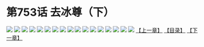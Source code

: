 # 第753话 去冰尊（下）
![](https://mhpic.xiaomingtaiji.net/comic/D/斗破苍穹/第753话F1_262394/1.jpg-zymk.middle.webp)
![](https://mhpic.xiaomingtaiji.net/comic/D/斗破苍穹/第753话F1_262394/2.jpg-zymk.middle.webp)
![](https://mhpic.xiaomingtaiji.net/comic/D/斗破苍穹/第753话F1_262394/3.jpg-zymk.middle.webp)
![](https://mhpic.xiaomingtaiji.net/comic/D/斗破苍穹/第753话F1_262394/4.jpg-zymk.middle.webp)
![](https://mhpic.xiaomingtaiji.net/comic/D/斗破苍穹/第753话F1_262394/5.jpg-zymk.middle.webp)
![](https://mhpic.xiaomingtaiji.net/comic/D/斗破苍穹/第753话F1_262394/6.jpg-zymk.middle.webp)
![](https://mhpic.xiaomingtaiji.net/comic/D/斗破苍穹/第753话F1_262394/7.jpg-zymk.middle.webp)
![](https://mhpic.xiaomingtaiji.net/comic/D/斗破苍穹/第753话F1_262394/8.jpg-zymk.middle.webp)
![](https://mhpic.xiaomingtaiji.net/comic/D/斗破苍穹/第753话F1_262394/9.jpg-zymk.middle.webp)
![](https://mhpic.xiaomingtaiji.net/comic/D/斗破苍穹/第753话F1_262394/10.jpg-zymk.middle.webp)
![](https://mhpic.xiaomingtaiji.net/comic/D/斗破苍穹/第753话F1_262394/11.jpg-zymk.middle.webp)
![](https://mhpic.xiaomingtaiji.net/comic/D/斗破苍穹/第753话F1_262394/12.jpg-zymk.middle.webp)
![](https://mhpic.xiaomingtaiji.net/comic/D/斗破苍穹/第753话F1_262394/13.jpg-zymk.middle.webp)
![](https://mhpic.xiaomingtaiji.net/comic/D/斗破苍穹/第753话F1_262394/14.jpg-zymk.middle.webp)
![](https://mhpic.xiaomingtaiji.net/comic/D/斗破苍穹/第753话F1_262394/15.jpg-zymk.middle.webp)
![](https://mhpic.xiaomingtaiji.net/comic/D/斗破苍穹/第753话F1_262394/16.jpg-zymk.middle.webp)
![](https://mhpic.xiaomingtaiji.net/comic/D/斗破苍穹/第753话F1_262394/17.jpg-zymk.middle.webp)
[【上一章】](./756.md)
[【目录】](./READMD.md)
[【下一章】](./758.md)
